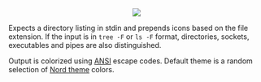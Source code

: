 <center><a><img src="https://i.imgur.com/6AUSXv1.png"></a></center>

Expects a directory listing in stdin and prepends icons based on the file extension. If the input is in `tree -F` or `ls -F` format, directories, sockets, executables and pipes are also distinguished.

Output is colorized using [ANSI](https://en.wikipedia.org/wiki/ANSI_escape_code#Colors) escape codes. Default theme is a random selection of [Nord theme](https://www.nordtheme.com/) colors.

